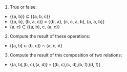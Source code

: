 1. True or false:
- {{a, b}} ⊆ {{a, b, c}}
- {{a, b}, {b, a, c}} = {{b, a}, {c, c, a, b}, {a, a, b}}
- {a, c} ∈ {{a, b}, c, {a, c}}
  
2. Compute the result of these operations:
- ({a, b} ∪ {b, c}) ∩ {a, c, d}
3. Compute the result of this composition of two relations:
- {(a, b),(b, c),(a, d)} ◦ {(b, c),(c, d),(b, f),(d, f)}
